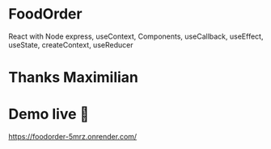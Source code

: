 # FoodOrder
React with Node express, useContext, Components, useCallback, useEffect, useState, createContext, useReducer

# Thanks Maximilian

# Demo live 🎉
https://foodorder-5mrz.onrender.com/
